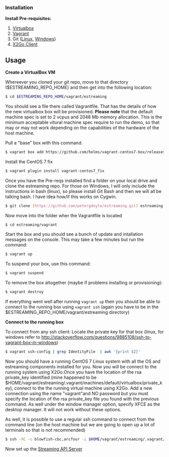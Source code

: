 
### Installation
**Install Pre-requisites:**

1. [Virtualbox](https://www.virtualbox.org/wiki/Downloads)
2. [Vagrant](https://www.vagrantup.com/downloads.html)
3. Git ([Linux](), [Windows](https://msysgit.github.io/))
5. [X2Go Client](http://wiki.x2go.org/doku.php/download:start)


## Usage

**Create a VirtualBox VM**

Whereever you cloned your git repo, move to that directory ($ESTREAMING_REPO_HOME) and then get into the following location:

```sh
$ cd $ESTREAMING_REPO_HOME/vagrant/estreaming
```

You should see a file there called Vagrantfile. That has the details of how the new virtualbox box will be provisioned. **Please note** that the default machine spec is set to 2 vcpus and 2048 Mb memory allocation. This is the minimum acceptable vitural machine spec require to run the demo, so that may or may not work depending on the capabilities of the hardware of the host machine.

Pull a "base" box with this command.
```sh
$ vagrant box add https://github.com/holms/vagrant-centos7-box/releases/download/7.1.1503.001/CentOS-7.1.1503-x86_64-netboot.box -- name  CentOS-7.1.1503-x86_64
```
Install the CentOS 7 fix
```sh
$ vagrant plugin install vagrant-centos7_fix
```
Once you have the Pre-reqs installed find a folder on your local drive and clone the estreaming repo. For those on Windows, I will only include the instructions in bash (linux), so please install Git Bash  and then we will all be talking bash. I have idea how/if this works on Cygwin.

```sh
$ git clone [https://github.com/petergdoyle/estreaming.git] estreaming
```
Now move into the folder wher the Vagrantfile is located
```sh
$ cd estreaming/vagrant
```

Start the box and you should see a bunch of update and intallation messages on the console. This may take a few minutes but run the command:

```sh
$ vagrant up
```

To suspend your box, use this command:

```sh
$ vagrant suspend
```

To remove the box altogether (maybe if problems installing or provisioning):

```sh
$ vagrant destroy
```

If everything went well after running ```vagrant up``` then you should be able to connect to the running box using ```vagrant ssh``` (again you have to be in the $ESTREAMING_REPO_HOME/vagrant/estreaming directory)


**Connect to the running box**

To connect from any ssh client:
Locate the private key for that box (linux, for windows refer to http://stackoverflow.com/questions/9885108/ssh-to-vagrant-box-in-windows)

```sh
$ vagrant ssh-config | grep IdentityFile  | awk '{print $2}'
```


Now you should have a running CentOS 7 Linux system with all the OS and estreaming components installed for you. Now you will be connect to the running system using X2Go.Once you have the location of the rsa private_key identified (mine happened to be $HOME/vagrant/estreaming/.vagrant/machines/default/virtualbox/private_key), connect to the the running virtual machine using X2Go. Add a new connection using the name "vagrant"and NO password but you must specify the location of the rsa private_key file you found with the previous command. As well under the window manager option, specify XFCE as the desktop manager. It will not work without these options.


As well, it is possible to use a regular ssh command to connect from the command line (on the host machine but we are going to open up a lot of terminals so that is not recommended)

```sh
$ ssh -XC -c blowfish-cbc,arcfour -i $HOME/vagrant/estreaming/.vagrant/machines/default/virtualbox/private_key -l vagrant -p 2222 127.0.0.1
```


Now set up the [Streaming API Server](STREAMING_API_SERVER.md)
